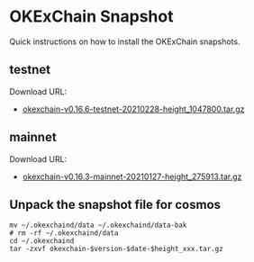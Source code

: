 
# OKExChain Snapshot

Quick instructions on how to install the OKExChain snapshots.

## testnet
Download URL: 
  - [okexchain-v0.16.6-testnet-20210228-height_1047800.tar.gz](https://ok-public-hk.oss-cn-hongkong.aliyuncs.com/cdn/okexchain/snapshot/okexchain_data_height1047800.tar.gz)

## mainnet
Download URL: 
  - [okexchain-v0.16.3-mainnet-20210127-height_275913.tar.gz](https://ok-public-hk.oss-cn-hongkong.aliyuncs.com/cdn/okexchain/snapshot/okexchain-v0.16.3-mainnet-20210127-height_275913.tar.gz)

## Unpack the snapshot file for cosmos
```shell
mv ~/.okexchaind/data ~/.okexchaind/data-bak
# rm -rf ~/.okexchaind/data
cd ~/.okexchaind 
tar -zxvf okexchain-$version-$date-$height_xxx.tar.gz
```
